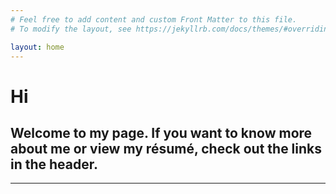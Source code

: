 ```yaml
---
# Feel free to add content and custom Front Matter to this file.
# To modify the layout, see https://jekyllrb.com/docs/themes/#overriding-theme-defaults

layout: home
---
```


# Hi

## Welcome to my page. If you want to know more about me or view my résumé, check out the links in the header.

---